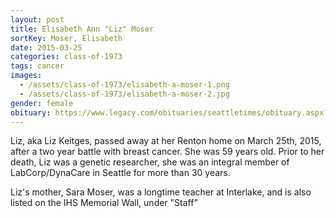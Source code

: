 ```yaml
---
layout: post
title: Elisabeth Ann "Liz" Moser
sortKey: Moser, Elisabeth
date: 2015-03-25
categories: class-of-1973
tags: cancer
images:
  - /assets/class-of-1973/elisabeth-a-moser-1.png
  - /assets/class-of-1973/elisabeth-a-moser-2.jpg
gender: female
obituary: https://www.legacy.com/obituaries/seattletimes/obituary.aspx?n=elisabeth-ann-keitges-moser&pid=174527455
---
```

Liz, aka Liz Keitges, passed away at her Renton home on March 25th, 2015, after a two year battle with breast cancer. She was 59 years old.  Prior to her death, Liz was a genetic researcher, she was an integral member of LabCorp/DynaCare in Seattle for more than 30 years. 

Liz's mother, Sara Moser, was a longtime teacher at Interlake, and is also listed on the IHS Memorial Wall, under "Staff"